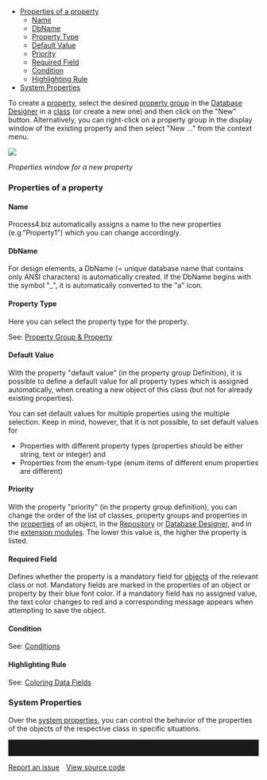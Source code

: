-   [Properties of a property](#properties-of-a-property)
    -   [Name](#name)
    -   [DbName](#dbname)
    -   [Property Type](#property-type)
    -   [Default Value](#default-value)
    -   [Priority](#priority)
    -   [Required Field](#required-field)
    -   [Condition](#condition)
    -   [Highlighting Rule](#highlighting-rule)
-   [System Properties](#system-properties)


To create a [property](property-group-and-property), select the desired
[property group](property-group-and-property) in the [Database
Designer](database-designer) in a [class](class) (or create a new one)
and then click on the "New" button. Alternatively, you can right-click
on a property group in the display window of the existing property and
then select "New ..." from the context menu.

![](//images.ctfassets.net/utx1h0gfm1om/cGUHs4HDEc8uOAwcWi28e/4230ac84e72817225aeaefe33006c4ef/329427.png)

*Properties window for a new property*


### Properties of a property

#### Name

Process4.biz automatically assigns a name to the new properties
(e.g."Property1") which you can change accordingly.

#### DbName

For design elements, a DbName (= unique database name that contains only
ANSI characters) is automatically created. If the DbName begins with the
symbol "\_", it is automatically converted to the "a" icon.

#### Property Type

Here you can select the property type for the property.

See: [Property Group & Property](property-group-and-property)

#### Default Value

With the property "default value" (in the property group Definition), it
is possible to define a default value for all property types which is
assigned automatically, when creating a new object of this class (but
not for already existing properties).

You can set default values for multiple properties using the multiple
selection. Keep in mind, however, that it is not possible, to set
default values for

-   Properties with different property types (properties should be
    either string, text or integer) and
-   Properties from the enum-type (enum items of different enum
    properties are different)

#### Priority

With the property "priority" (in the property group definition), you can
change the order of the list of classes, property groups and properties
in the [properties](property-group-and-property) of an object, in
the [Repository](repository) or [Database Designer](database-designer),
and in the [extension modules](process4.biz_Extension_Modules). The
lower this value is, the higher the property is listed.

#### Required Field

Defines whether the property is a mandatory field
for [objects](object) of the relevant class or not. Mandatory fields are
marked in the properties of an object or property by their blue font
color. If a mandatory field has no assigned value, the text color
changes to red and a corresponding message appears when attempting to
save the object.

#### Condition

See: [Conditions](conditions)

#### Highlighting Rule

See: [Coloring Data Fields](property-group-and-property)

### System Properties

Over the [system properties](system-properties), you can control the
behavior of the properties of the objects of the respective class in
specific situations.
<hr style="padding-top:2rem" />
<a href="https://github.com/process4/docs/issues" target="_blank" class="bgw btn btn-primary btn-lg shadow-sm">Report an issue</a>
<a href="https://github.com/process4/docs" target="_blank" class="bgw btn btn-primary btn-lg shadow-sm" style="margin-left:10px;">View source code</a>